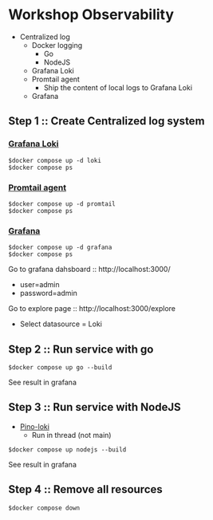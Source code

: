 # Workshop Observability
* Centralized log
  * Docker logging
    * Go
    * NodeJS
  * Grafana Loki
  * Promtail agent
    * Ship the content of local logs to Grafana Loki
  * Grafana

## Step 1 :: Create Centralized log system

### [Grafana Loki](https://grafana.com/oss/loki/)
```
$docker compose up -d loki
$docker compose ps
```

### [Promtail agent](https://grafana.com/docs/loki/latest/send-data/promtail/)
```
$docker compose up -d promtail
$docker compose ps
```

### [Grafana](https://grafana.com/)
```
$docker compose up -d grafana
$docker compose ps
```

Go to grafana dahsboard :: http://localhost:3000/
* user=admin
* password=admin

Go to explore page :: http://localhost:3000/explore
* Select datasource = Loki


## Step 2 :: Run service with go
```
$docker compose up go --build
```

See result in grafana

## Step 3 :: Run service with NodeJS
* [Pino-loki](https://github.com/Julien-R44/pino-loki)
  * Run in thread (not main)
```
$docker compose up nodejs --build
```

See result in grafana

## Step 4 :: Remove all resources
```
$docker compose down
```


